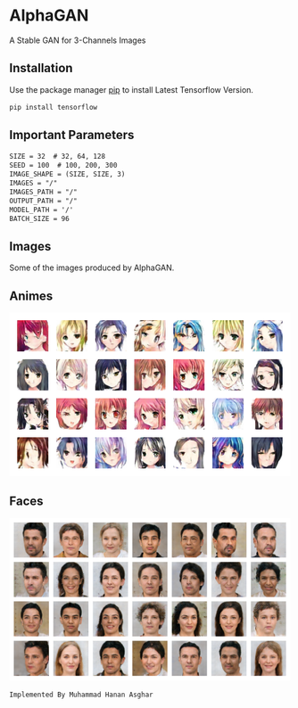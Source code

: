# AlphaGAN
A Stable GAN for 3-Channels Images

## Installation
Use the package manager [pip](https://pip.pypa.io/en/stable/) to install Latest Tensorflow Version.
```bash
pip install tensorflow
```

## Important Parameters
```
SIZE = 32  # 32, 64, 128
SEED = 100  # 100, 200, 300
IMAGE_SHAPE = (SIZE, SIZE, 3)
IMAGES = "/"
IMAGES_PATH = "/"
OUTPUT_PATH = "/"
MODEL_PATH = '/'
BATCH_SIZE = 96
```
## Images
Some of the images produced by AlphaGAN.

## Animes
![Animes](alphagan/images/anime.png)
## Faces
![Faces](alphagan/images/faces.png)


```
Implemented By Muhammad Hanan Asghar
```

